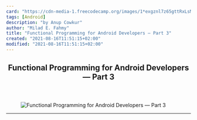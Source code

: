 ```yaml
---
card: "https://cdn-media-1.freecodecamp.org/images/1*exgznl7z65gttRxLsMAV2A.png"
tags: [Android]
description: "by Anup Cowkur"
author: "Milad E. Fahmy"
title: "Functional Programming for Android Developers — Part 3"
created: "2021-08-16T11:51:15+02:00"
modified: "2021-08-16T11:51:15+02:00"
---
```

<div class="site-wrapper">
<main id="site-main" class="site-main outer">
<div class="inner">
<article class="post-full post tag-android tag-functional-programming tag-programming tag-android-app-development tag-technology ">
<header class="post-full-header">
<h1 class="post-full-title">Functional Programming for Android Developers — Part 3</h1>
</header>
<figure class="post-full-image">
<picture>
<source media="(max-width: 700px)" sizes="1px" srcset="data:image/gif;base64,R0lGODlhAQABAIAAAAAAAP///yH5BAEAAAAALAAAAAABAAEAAAIBRAA7 1w">
<source media="(min-width: 701px)" sizes="(max-width: 800px) 400px,
(max-width: 1170px) 700px,
1400px" srcset="https://cdn-media-1.freecodecamp.org/images/1*exgznl7z65gttRxLsMAV2A.png 300w,
https://cdn-media-1.freecodecamp.org/images/1*exgznl7z65gttRxLsMAV2A.png 600w,
https://cdn-media-1.freecodecamp.org/images/1*exgznl7z65gttRxLsMAV2A.png 1000w,
https://cdn-media-1.freecodecamp.org/images/1*exgznl7z65gttRxLsMAV2A.png 2000w">
<img onerror="this.style.display='none'" src="https://cdn-media-1.freecodecamp.org/images/1*exgznl7z65gttRxLsMAV2A.png" alt="Functional Programming for Android Developers — Part 3">
</picture>
</figure>
<section class="post-full-content">
<div class="post-content medium-migrated-article">
</div>
<hr>
</section>
</article>
</div>
</main>
</div>
<!-- Google Tag Manager (noscript) -->
<!-- End Google Tag Manager (noscript) -->
